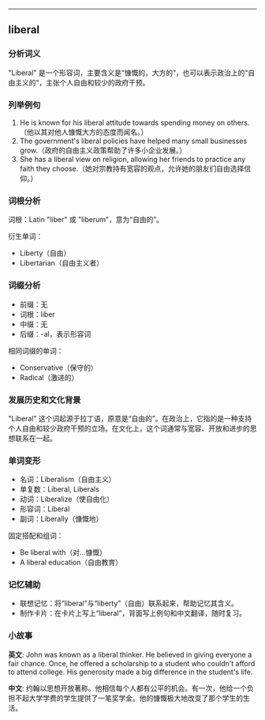 
---------------
## liberal
### 分析词义
"Liberal" 是一个形容词，主要含义是“慷慨的，大方的”，也可以表示政治上的“自由主义的”，主张个人自由和较少的政府干预。

### 列举例句
1. He is known for his liberal attitude towards spending money on others.（他以其对他人慷慨大方的态度而闻名。）
2. The government's liberal policies have helped many small businesses grow.（政府的自由主义政策帮助了许多小企业发展。）
3. She has a liberal view on religion, allowing her friends to practice any faith they choose.（她对宗教持有宽容的观点，允许她的朋友们自由选择信仰。）

### 词根分析
词根：Latin "liber" 或 "liberum"，意为“自由的”。

衍生单词：
- Liberty（自由）
- Libertarian（自由主义者）

### 词缀分析
- 前缀：无
- 词根：liber
- 中缀：无
- 后缀：-al，表示形容词

相同词缀的单词：
- Conservative（保守的）
- Radical（激进的）

### 发展历史和文化背景
"Liberal" 这个词起源于拉丁语，原意是“自由的”。在政治上，它指的是一种支持个人自由和较少政府干预的立场。在文化上，这个词通常与宽容、开放和进步的思想联系在一起。

### 单词变形
- 名词：Liberalism（自由主义）
- 单复数：Liberal, Liberals
- 动词：Liberalize（使自由化）
- 形容词：Liberal
- 副词：Liberally（慷慨地）

固定搭配和组词：
- Be liberal with（对...慷慨）
- A liberal education（自由教育）

### 记忆辅助
- 联想记忆：将“liberal”与“liberty”（自由）联系起来，帮助记忆其含义。
- 制作卡片：在卡片上写上“liberal”，背面写上例句和中文翻译，随时复习。

### 小故事
**英文**:
John was known as a liberal thinker. He believed in giving everyone a fair chance. Once, he offered a scholarship to a student who couldn't afford to attend college. His generosity made a big difference in the student's life.

**中文**:
约翰以思想开放著称。他相信每个人都有公平的机会。有一次，他给一个负担不起大学学费的学生提供了一笔奖学金。他的慷慨极大地改变了那个学生的生活。

